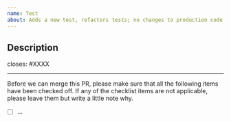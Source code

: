 ```yaml
---
name: Test 
about: Adds a new test, refactors tests; no changes to production code.
---
```


## Description

<!-- Add a description of the changes that this PR introduces and the files that
are the most critical to review. -->

closes: #XXXX

---

Before we can merge this PR, please make sure that all the following items have been
checked off. If any of the checklist items are not applicable, please leave them but
write a little note why.

- [ ] ...